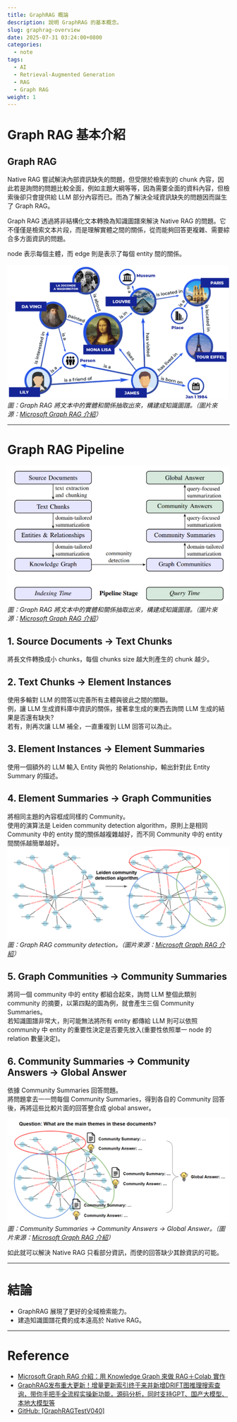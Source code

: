 ```yaml
---
title: GraphRAG 概論
description: 說明 GraphRAG 的基本概念。
slug: graphrag-overview
date: 2025-07-31 03:24:00+0800
categories:
  - note
tags:
  - AI
  - Retrieval-Augmented Generation
  - RAG
  - Graph RAG
weight: 1
---
```


# Graph RAG 基本介紹
## Graph RAG
Native RAG 嘗試解決內部資訊缺失的問題，但受限於檢索到的 chunk 內容，因此若是詢問的問題比較全面，例如主題大綱等等，因為需要全面的資料內容，但檢索後卻只會提供給 LLM 部分內容而已。而為了解決全域資訊缺失的問題因而誕生了 Graph RAG。

Graph RAG 透過將非結構化文本轉換為知識圖譜來解決 Native RAG 的問題。它不僅僅是檢索文本片段，而是理解實體之間的關係，從而能夠回答更複雜、需要綜合多方面資訊的問題。

node 表示每個主體，而 edge 則是表示了每個 entity 間的關係。

![Graph RAG 關係圖](./assert/GraphRag%20relation%20graph.PNG)
*圖：Graph RAG 將文本中的實體和關係抽取出來，構建成知識圖譜。（圖片來源：[Microsoft Graph RAG 介紹](https://www.youtube.com/watch?v=A1XSpKC2GHc&t=360s)）*

---

# Graph RAG Pipeline
![Graph RAG pipline](./assert/GraphRag%20pipline.PNG)
*圖：Graph RAG 將文本中的實體和關係抽取出來，構建成知識圖譜。（圖片來源：[Microsoft Graph RAG 介紹](https://arxiv.org/abs/2404.16130)）*


## 1. Source Documents → Text Chunks  
  將長文件轉換成小 chunks，每個 chunks size 越大則產生的 chunk 越少。

## 2. Text Chunks → Element Instances  
  使用多輪對 LLM 的問答以完善所有主體與彼此之間的關聯。  
  例，讓 LLM 生成資料庫中資訊的關係，接著拿生成的東西去詢問 LLM 生成的結果是否還有缺失?  
  若有，則再次讓 LLM 補全，一直重複到 LLM 回答可以為止。

## 3. Element Instances → Element Summaries  
  使用一個額外的 LLM 輸入 Entity 與他的 Relationship，輸出針對此 Entity Summary 的描述。

## 4. Element Summaries → Graph Communities  
  將相同主題的內容框成同樣的 Community。  
  使用的演算法是 Leiden community detection algorithm，原則上是相同 Community 中的 entity 間的關係越複雜越好，而不同 Community 中的 entity 間關係越簡單越好。  
  ![Graph RAG 關係圖](./assert/GraphRag%20relation%20graph-2.PNG)
  *圖：Graph RAG community detection。（圖片來源：[Microsoft Graph RAG 介紹](https://www.youtube.com/watch?v=A1XSpKC2GHc&t=780s)）*

## 5. Graph Communities → Community Summaries
  將同一個 community 中的 entity 都組合起來，詢問 LLM 整個此類別 community 的摘要，以第四點的圖為例，就會產生三個 Community Summaries。  
  若知識圖譜非常大，則可能無法將所有 entity 都傳給 LLM 則可以依照 community 中 entity 的重要性決定是否要先放入(重要性依照單一 node 的 relation 數量決定)。

## 6. Community Summaries → Community Answers → Global Answer  
  依據 Community Summaries 回答問題。  
  將問題拿去一一問每個 Community Summaries，得到各自的 Community 回答後，再將這些比較片面的回答整合成 global answer。

  ![Graph RAG 關係圖](./assert/step6%20GraphRag%20pipline.PNG)
  *圖：Community Summaries → Community Answers → Global Answer。（圖片來源：[Microsoft Graph RAG 介紹](https://www.youtube.com/watch?v=A1XSpKC2GHc&t=1040s)）*

如此就可以解決 Native RAG 只看部分資訊，而使的回答缺少其餘資訊的可能。

---

# 結論

* GraphRAG 展現了更好的全域檢索能力。
* 建造知識圖譜花費的成本遠高於 Native RAG。

---

# Reference
- [Microsoft Graph RAG 介紹：用 Knowledge Graph 來做 RAG＋Colab 實作](https://www.youtube.com/watch?v=A1XSpKC2GHc&t=240s)
- [GraphRAG发布重大更新！增量更新索引终于来并新增DRIFT图推理搜索查询，带你手把手全流程实操新功能，源码分析，同时支持GPT、国产大模型、本地大模型等](https://www.youtube.com/watch?v=7WFMd8U8C7E)
- [GitHub: [GraphRAGTestV040]](https://github.com/NanGePlus/GraphRAGTestV040)

